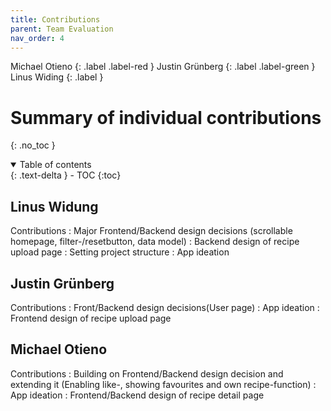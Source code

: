 ```yaml
---
title: Contributions
parent: Team Evaluation
nav_order: 4
---
```


Michael Otieno
{: .label .label-red }
Justin Grünberg
{: .label .label-green }
Linus Widing
{: .label }

# Summary of individual contributions
{: .no_toc }

<details open markdown="block">
  <summary>
    Table of contents
  </summary>
  {: .text-delta }
- TOC
{:toc}
</details>

## Linus Widung

Contributions
: Major Frontend/Backend design decisions (scrollable homepage, filter-/resetbutton, data model)
: Backend design of recipe upload page
: Setting project structure
: App ideation


## Justin Grünberg

Contributions
: Front/Backend design decisions(User page)
: App ideation
: Frontend design of recipe upload page

## Michael Otieno

Contributions
: Building on Frontend/Backend design decision and extending it (Enabling like-, showing favourites and own recipe-function)
: App ideation
: Frontend/Backend design of recipe detail page